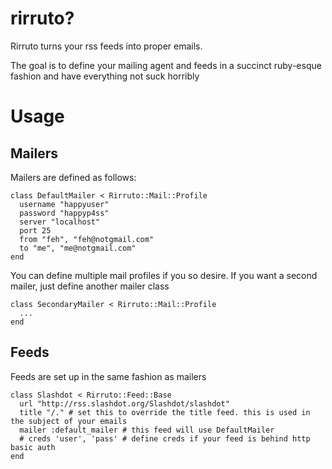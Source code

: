 rirruto?
========

Rirruto turns your rss feeds into proper emails.

The goal is to define your mailing agent and feeds in a succinct ruby-esque fashion and have everything not suck horribly

Usage
=====

Mailers
-------

Mailers are defined as follows:

    class DefaultMailer < Rirruto::Mail::Profile
      username "happyuser"
      password "happyp4ss"
      server "localhost"
      port 25
      from "feh", "feh@notgmail.com"
      to "me", "me@notgmail.com"
    end

You can define multiple mail profiles if you so desire.
If you want a second mailer, just define another mailer class

    class SecondaryMailer < Rirruto::Mail::Profile
      ...
    end

Feeds
-----

Feeds are set up in the same fashion as mailers

    class Slashdot < Rirruto::Feed::Base
      url "http://rss.slashdot.org/Slashdot/slashdot"
      title "/." # set this to override the title feed. this is used in the subject of your emails
      mailer :default_mailer # this feed will use DefaultMailer 
      # creds 'user', 'pass' # define creds if your feed is behind http basic auth
    end

